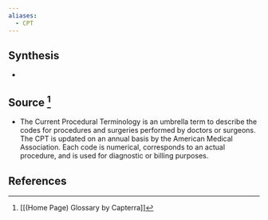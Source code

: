 ```yaml
---
aliases:
  - CPT
---
```

## Synthesis
- 
## Source [^1]
- The Current Procedural Terminology is an umbrella term to describe the codes for procedures and surgeries performed by doctors or surgeons. The CPT is updated on an annual basis by the American Medical Association. Each code is numerical, corresponds to an actual procedure, and is used for diagnostic or billing purposes.
## References

[^1]: [[(Home Page) Glossary by Capterra]]